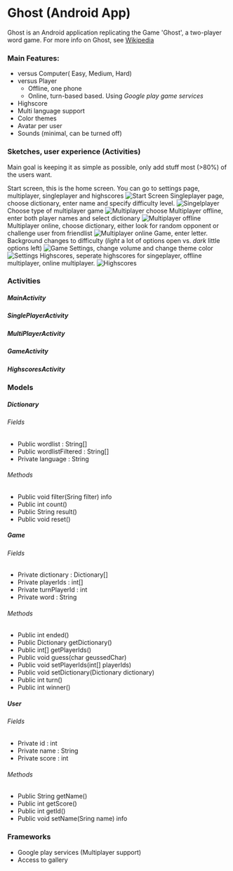 # Ghost (Android App)
Ghost is an Android application replicating the Game 'Ghost', a two-player word game. For more info on Ghost, see [Wikipedia](http://en.wikipedia.org/wiki/Ghost_%28game%29)

### Main Features:
- versus Computer( Easy, Medium, Hard)
- versus Player
    - Offline, one phone
    - Online, turn-based based. Using *Google play game services*
- Highscore
- Multi language support
- Color themes
- Avatar per user
- Sounds (minimal, can be turned off)

### Sketches, user experience (Activities)
Main goal is keeping it as simple as possible, only add stuff most (>80%) of the users want.

Start screen, this is the home screen. You can go to settings page, multiplayer, singleplayer and highscores
![Start Screen](/doc/start_screen.JPG)
Singleplayer page, choose dictionary, enter name and specify difficulty level.
![Singelplayer](/doc/singeplayer.JPG)
Choose type of multiplayer game
![Multiplayer choose](/doc/multiplayer_choose.JPG)
Multiplayer offline, enter both player names and select dictionary
![Multiplayer offline](/doc/multiplayer_offline.JPG)
Multiplayer online, choose dictionary, either look for random opponent or challenge user from friendlist
![Multiplayer online](/doc/multiplater_online.JPG)
Game, enter letter. Background changes to difficulty (*light* a lot of options open vs. *dark* little options left)
![Game](/doc/game.JPG)
Settings, change volume and change theme color
![Settings](/doc/settings.JPG)
Highscores, seperate highscores for singeplayer, offline multiplayer, online multiplayer.
![Highscores](/doc/highscores.JPG)

### Activities
##### MainActivity

##### SinglePlayerActivity

##### MultiPlayerActivity

##### GameActivity

##### HighscoresActivity


### Models
##### Dictionary
###### Fields
- Public wordlist         : String[]
- Public wordlistFiltered : String[]
- Private language         : String
###### Methods
- Public void filter(Sring filter)
    info
- Public int count()
- Public String result()
- Public void reset()

##### Game
###### Fields
- Private dictionary      : Dictionary[]
- Private playerIds       : int[]
- Private turnPlayerId    : int
- Private word            : String
###### Methods
- Public int ended()
- Public Dictionary getDictionary()
- Public int[] getPlayerIds()
- Public void guess(char geussedChar)
- Public void setPlayerIds(int[] playerIds)
- Public void setDictionary(Dictionary dictionary)
- Public int turn()
- Public int winner()

##### User
###### Fields
- Private id               : int
- Private name             : String
- Private score            : int
###### Methods
- Public String getName()
- Public int getScore()
- Public int getId()
- Public void setName(Sring name)
    info


### Frameworks
- Google play services (Multiplayer support)
- Access to gallery
